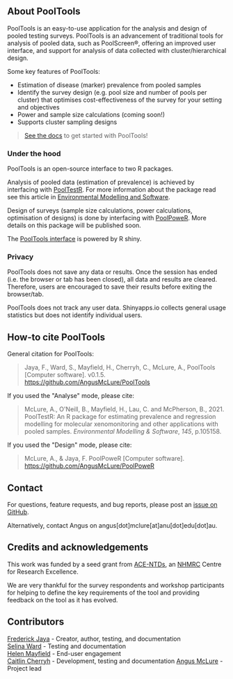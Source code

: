 ## About PoolTools

PoolTools is an easy-to-use application for the analysis and design of pooled testing surveys. PoolTools is an advancement of traditional tools for analysis of pooled data, such as PoolScreen®, offering an improved user interface, and support for analysis of data collected with cluster/hierarchical design.  

Some key features of PoolTools:  
- Estimation of disease (marker) prevalence from pooled samples  
- Identify the survey design (e.g. pool size and number of pools per cluster) that optimises cost-effectiveness of the survey for your setting and objectives  
- Power and sample size calculations (coming soon!)  
- Supports cluster sampling designs  

> [See the docs](https://github.com/AngusMcLure/PoolTools/wiki) to get started with PoolTools!  


### Under the hood

PoolTools is an open-source interface to two R packages.

Analysis of pooled data (estimation of prevalence) is achieved by interfacing with [PoolTestR](https://github.com/AngusMcLure/PoolTestR?tab=readme-ov-file#pooltestr). For more information about the package read see this article in [Environmental Modelling and Software](https://doi.org/10.1016/j.envsoft.2021.105158).

Design of surveys (sample size calculations, power calculations, optimisation of designs) is done by interfacing with [PoolPoweR](https://github.com/AngusMcLure/PoolTestR?tab=readme-ov-file#pooltestr). More details on this package will be published soon.

The [PoolTools interface](https://github.com/AngusMcLure/PoolTools) is powered by R shiny.


### Privacy

PoolTools does not save any data or results. Once the session has ended (i.e. the browser or tab has been closed), all data and results are cleared. Therefore, users are encouraged to save their results before exiting the browser/tab. 

PoolTools does not track any user data. Shinyapps.io collects general usage statistics but does not identify individual users.


## How-to cite PoolTools

General citation for PoolTools:
> Jaya, F., Ward, S., Mayfield, H., Cherryh, C., McLure, A., PoolTools [Computer software]. v0.1.5. https://github.com/AngusMcLure/PoolTools

If you used the "Analyse" mode, please cite:
> McLure, A., O'Neill, B., Mayfield, H., Lau, C. and McPherson, B., 2021. PoolTestR: An R package for estimating prevalence and regression modelling for molecular xenomonitoring and other applications with pooled samples. _Environmental Modelling & Software_, _145_, p.105158.

If you used the "Design" mode, please cite:
> McLure, A., & Jaya, F. PoolPoweR [Computer software]. https://github.com/AngusMcLure/PoolPoweR


## Contact

For questions, feature requests, and bug reports, please post an [issue on GitHub](https://github.com/AngusMcLure/PoolTools/issues).

Alternatively, contact Angus on angus[dot]mclure[at]anu[dot]edu[dot]au.


## Credits and acknowledgements

This work was funded by a seed grant from [ACE-NTDs](https://www.acentds.org/), an [NHMRC](https://nhmrc.gov.au/) Centre for Research Excellence.

We are very thankful for the survey respondents and workshop participants for helping to define the key requirements of the tool and providing feedback on the tool as it has evolved.


## Contributors 
[Frederick Jaya](https://orcid.org/0000-0002-4019-7026) - Creator, author, testing, and documentation  
[Selina Ward](https://orcid.org/0000-0002-7776-8419) - Testing and documentation  
[Helen Mayfield](https://orcid.org/0000-0003-3462-4324) - End-user engagement  
[Caitlin Cherryh](https://orcid.org/0000-0001-6146-4376) - Development, testing and documentation
[Angus McLure](https://orcid.org/0000-0003-2890-2703) - Project lead
